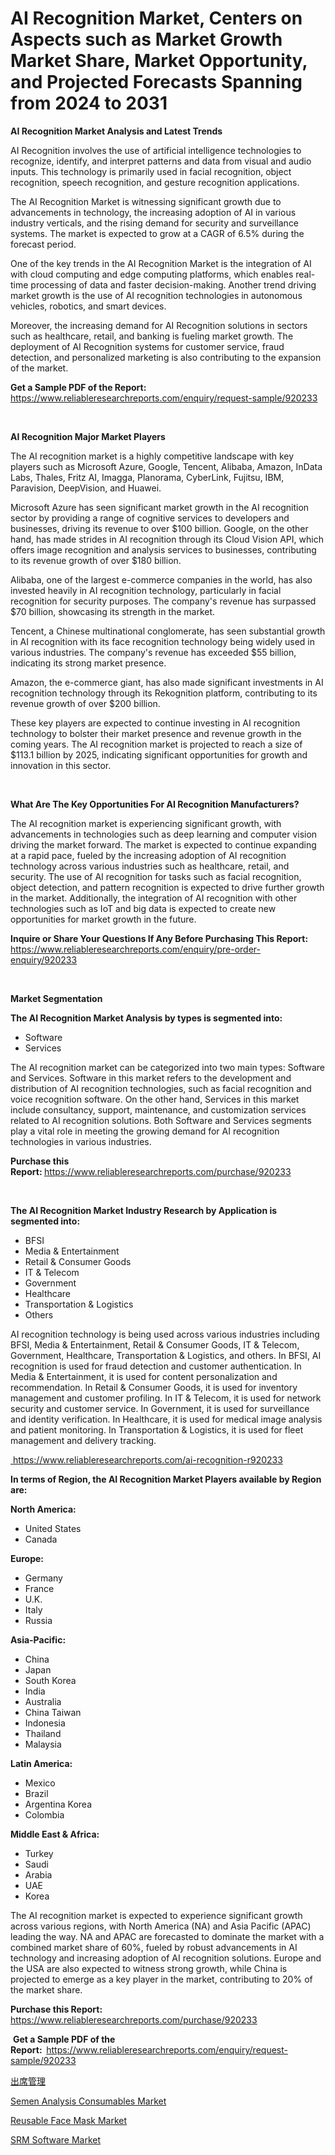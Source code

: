 <p><h1>AI Recognition Market, Centers on Aspects such as Market Growth Market Share, Market Opportunity, and Projected Forecasts Spanning from 2024 to 2031</h1></p><p><strong>AI Recognition Market Analysis and Latest Trends</strong></p>
<p><p>AI Recognition involves the use of artificial intelligence technologies to recognize, identify, and interpret patterns and data from visual and audio inputs. This technology is primarily used in facial recognition, object recognition, speech recognition, and gesture recognition applications.</p><p>The AI Recognition Market is witnessing significant growth due to advancements in technology, the increasing adoption of AI in various industry verticals, and the rising demand for security and surveillance systems. The market is expected to grow at a CAGR of 6.5% during the forecast period.</p><p>One of the key trends in the AI Recognition Market is the integration of AI with cloud computing and edge computing platforms, which enables real-time processing of data and faster decision-making. Another trend driving market growth is the use of AI recognition technologies in autonomous vehicles, robotics, and smart devices.</p><p>Moreover, the increasing demand for AI Recognition solutions in sectors such as healthcare, retail, and banking is fueling market growth. The deployment of AI Recognition systems for customer service, fraud detection, and personalized marketing is also contributing to the expansion of the market.</p></p>
<p><strong>Get a Sample PDF of the Report:&nbsp;</strong> <a href="https://www.reliableresearchreports.com/enquiry/request-sample/920233">https://www.reliableresearchreports.com/enquiry/request-sample/920233</a></p>
<p>&nbsp;</p>
<p><strong>AI Recognition Major Market Players</strong></p>
<p><p>The AI recognition market is a highly competitive landscape with key players such as Microsoft Azure, Google, Tencent, Alibaba, Amazon, InData Labs, Thales, Fritz AI, Imagga, Planorama, CyberLink, Fujitsu, IBM, Paravision, DeepVision, and Huawei.</p><p>Microsoft Azure has seen significant market growth in the AI recognition sector by providing a range of cognitive services to developers and businesses, driving its revenue to over $100 billion. Google, on the other hand, has made strides in AI recognition through its Cloud Vision API, which offers image recognition and analysis services to businesses, contributing to its revenue growth of over $180 billion.</p><p>Alibaba, one of the largest e-commerce companies in the world, has also invested heavily in AI recognition technology, particularly in facial recognition for security purposes. The company's revenue has surpassed $70 billion, showcasing its strength in the market.</p><p>Tencent, a Chinese multinational conglomerate, has seen substantial growth in AI recognition with its face recognition technology being widely used in various industries. The company's revenue has exceeded $55 billion, indicating its strong market presence.</p><p>Amazon, the e-commerce giant, has also made significant investments in AI recognition technology through its Rekognition platform, contributing to its revenue growth of over $200 billion.</p><p>These key players are expected to continue investing in AI recognition technology to bolster their market presence and revenue growth in the coming years. The AI recognition market is projected to reach a size of $113.1 billion by 2025, indicating significant opportunities for growth and innovation in this sector.</p></p>
<p>&nbsp;</p>
<p><strong>What Are The Key Opportunities For AI Recognition Manufacturers?</strong></p>
<p><p>The AI recognition market is experiencing significant growth, with advancements in technologies such as deep learning and computer vision driving the market forward. The market is expected to continue expanding at a rapid pace, fueled by the increasing adoption of AI recognition technology across various industries such as healthcare, retail, and security. The use of AI recognition for tasks such as facial recognition, object detection, and pattern recognition is expected to drive further growth in the market. Additionally, the integration of AI recognition with other technologies such as IoT and big data is expected to create new opportunities for market growth in the future.</p></p>
<p><strong>Inquire or Share Your Questions If Any Before Purchasing This Report:</strong> <a href="https://www.reliableresearchreports.com/enquiry/pre-order-enquiry/920233">https://www.reliableresearchreports.com/enquiry/pre-order-enquiry/920233</a></p>
<p>&nbsp;</p>
<p><strong>Market Segmentation</strong></p>
<p><strong>The AI Recognition Market Analysis by types is segmented into:</strong></p>
<p><ul><li>Software</li><li>Services</li></ul></p>
<p><p>The AI recognition market can be categorized into two main types: Software and Services. Software in this market refers to the development and distribution of AI recognition technologies, such as facial recognition and voice recognition software. On the other hand, Services in this market include consultancy, support, maintenance, and customization services related to AI recognition solutions. Both Software and Services segments play a vital role in meeting the growing demand for AI recognition technologies in various industries.</p></p>
<p><strong>Purchase this Report:&nbsp;</strong><a href="https://www.reliableresearchreports.com/purchase/920233">https://www.reliableresearchreports.com/purchase/920233</a></p>
<p>&nbsp;</p>
<p><strong>The AI Recognition Market Industry Research by Application is segmented into:</strong></p>
<p><ul><li>BFSI</li><li>Media & Entertainment</li><li>Retail & Consumer Goods</li><li>IT & Telecom</li><li>Government</li><li>Healthcare</li><li>Transportation & Logistics</li><li>Others</li></ul></p>
<p><p>AI recognition technology is being used across various industries including BFSI, Media & Entertainment, Retail & Consumer Goods, IT & Telecom, Government, Healthcare, Transportation & Logistics, and others. In BFSI, AI recognition is used for fraud detection and customer authentication. In Media & Entertainment, it is used for content personalization and recommendation. In Retail & Consumer Goods, it is used for inventory management and customer profiling. In IT & Telecom, it is used for network security and customer service. In Government, it is used for surveillance and identity verification. In Healthcare, it is used for medical image analysis and patient monitoring. In Transportation & Logistics, it is used for fleet management and delivery tracking.</p></p>
<p><a href="https://www.reliableresearchreports.com/ai-recognition-r920233">&nbsp;https://www.reliableresearchreports.com/ai-recognition-r920233</a></p>
<p><strong>In terms of Region, the AI Recognition Market Players available by Region are:</strong></p>
<p>
    <p> <strong> North America: </strong>
        <ul>
            <li>United States</li>
            <li>Canada</li>
        </ul>
        </p> 
    <p> <strong> Europe: </strong>
        <ul>
            <li>Germany</li>
            <li>France</li>
            <li>U.K.</li>
            <li>Italy</li>
            <li>Russia</li>
        </ul>
        </p> 
    <p> <strong> Asia-Pacific: </strong>
        <ul>
            <li>China</li>
            <li>Japan</li>
            <li>South Korea</li>
            <li>India</li>
            <li>Australia</li>
            <li>China Taiwan</li>
            <li>Indonesia</li>
            <li>Thailand</li>
            <li>Malaysia</li>
        </ul>
        </p> 
    <p> <strong> Latin America: </strong>
        <ul>
            <li>Mexico</li>
            <li>Brazil</li>
            <li>Argentina Korea</li>
            <li>Colombia</li>
        </ul>
        </p> 
    <p> <strong> Middle East & Africa: </strong>
        <ul>
            <li>Turkey</li>
            <li>Saudi</li>
            <li>Arabia</li>
            <li>UAE</li>
            <li>Korea</li>
        </ul>
    </p>
    </p>
<p><p>The AI recognition market is expected to experience significant growth across various regions, with North America (NA) and Asia Pacific (APAC) leading the way. NA and APAC are forecasted to dominate the market with a combined market share of 60%, fueled by robust advancements in AI technology and increasing adoption of AI recognition solutions. Europe and the USA are also expected to witness strong growth, while China is projected to emerge as a key player in the market, contributing to 20% of the market share.</p></p>
<p><strong>Purchase this Report: </strong><a href="https://www.reliableresearchreports.com/purchase/920233">https://www.reliableresearchreports.com/purchase/920233</a></p>
<p>&nbsp;<strong>Get a Sample PDF of the Report:&nbsp;&nbsp;</strong><a href="https://www.reliableresearchreports.com/enquiry/request-sample/920233">https://www.reliableresearchreports.com/enquiry/request-sample/920233</a></p>
<p><strong></strong></p>
<p><p><a href="https://github.com/zekaoe592392/Market-Research-Report-List-2/blob/main/701445354681.md">出席管理</a></p><p><a href="https://www.linkedin.com/pulse/semen-analysis-consumables-market-research-report-its-history-astle">Semen Analysis Consumables Market</a></p><p><a href="https://www.linkedin.com/pulse/reusable-face-mask-market-analysis-its-cagr-segmentation-global-vlhze">Reusable Face Mask Market</a></p><p><a href="https://github.com/RickHolmes3/Market-Research-Report-List-4/blob/main/srm-software-market.md">SRM Software Market</a></p></p>